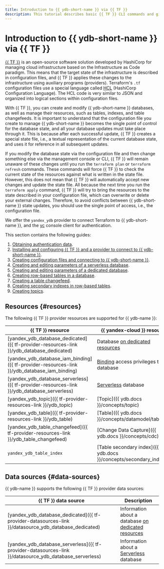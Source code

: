 ```yaml
---
title: Introduction to {{ ydb-short-name }} via {{ TF }}
description: This tutorial describes basic {{ TF }} CLI commands and gives the list of guides on how to use {{ ydb-short-name }} via {{ TF }}.
---
```


# Introduction to {{ ydb-short-name }} via {{ TF }}

[{{ TF }}](https://www.terraform.io) is an open-source software solution developed by HashiCorp for managing cloud infrastructure based on the Infrastructure as Code paradigm. This means that the target state of the infrastructure is described in configuration files, and {{ TF }} applies these changes to the infrastructure using auxiliary programs (providers). Terraform's `.tf` configuration files use a special language called [HCL](https://developer.hashicorp.com/terraform/language/syntax) (HashiCorp Configuration Language). The HCL code is very similar to JSON and organized into logical sections within configuration files.

With {{ TF }}, you can create and modify {{ ydb-short-name }} databases, as well as manage their resources, such as tables, indexes, and table changefeeds. It is important to understand that the configuration file you create to manage {{ ydb-short-name }} becomes the single point of control for the database state, and all your database updates must take place through it. This is because after each successful update, {{ TF }} creates a special state file, i.e., a textual representation of the current database state, and uses it for reference in all subsequent updates.

If you modify the database state via the configuration file and then change something else via the management console or CLI, {{ TF }} will remain unaware of these changes until you run the `terraform plan` or `terraform refresh` commands. These commands will force {{ TF }} to check the current state of the resources against what is written in the state file. However, this does not mean that {{ TF }} will automatically accept new changes and update the state file. All because the next time you run the `terraform apply` command, {{ TF }} will try to bring the resources to the state described in your configuration file, which can overwrite or delete your external changes. Therefore, to avoid conflicts between {{ ydb-short-name }} state updates, you should use the single point of access, i.e., the configuration file.

We offer the `yandex_ydb` provider to connect Terraform to {{ ydb-short-name }}, and the [yc](../../cli/quickstart.md) console client for authentication.

This section contains the following guides:
1. [Obtaining authentication data](credentials.md).
1. [Installing and configuring {{ TF }} and a provider to connect to {{ ydb-short-name }}](install.md).
1. [Creating configuration files and connecting to {{ ydb-short-name }}](configure.md).
1. [Creating and editing parameters of a serverless database](serverless-database.md).
1. [Creating and editing parameters of a dedicated database](dedicated-database.md).
1. [Creating row-based tables in a database](row-tables.md).
1. [Creating a table changefeed](cdc.md).
1. [Creating secondary indexes in row-based tables](row-tables-secondary-index.md).
1. [Creating topics](topic.md).

## Resources {#resources}

The following {{ TF }} provider resources are supported for {{ ydb-name }}:

| **{{ TF }} resource** | **{{ yandex-cloud }} resource** |
| --- | --- |
| [yandex_ydb_database_dedicated]({{ tf-provider-resources-link }}/ydb_database_dedicated) | Database [on dedicated resources](../concepts/resources.md#resource-presets) |
| [yandex_ydb_database_iam_binding]({{ tf-provider-resources-link }}/ydb_database_iam_binding) | [Binding](../../iam/concepts/access-control/index.md#access-bindings) access privileges to a database |
| [yandex_ydb_database_serverless]({{ tf-provider-resources-link }}/ydb_database_serverless) | [Serverless](../concepts/resources.md#serverless) database |
| [yandex_ydb_topic]({{ tf-provider-resources-link }}/ydb_topic) | [Topic]({{ ydb.docs }}/concepts/topic) |
| [yandex_ydb_table]({{ tf-provider-resources-link }}/ydb_table) | [Table]({{ ydb.docs }}/concepts/datamodel/table) |
| [yandex_ydb_table_changefeed]({{ tf-provider-resources-link }}/ydb_table_changefeed) | [Change Data Capture]({{ ydb.docs }}/concepts/cdc) |
| `yandex_ydb_table_index` | [Table secondary index]({{ ydb.docs }}/concepts/secondary_indexes) |

## Data sources {#data-sources}

{{ ydb-name }} supports the following {{ TF }} provider data sources:

| **{{ TF }} data source** | **Description** |
| --- | --- |
| [yandex_ydb_database_dedicated]({{ tf-provider-datasources-link }}/datasource_ydb_database_dedicated) | Information about a database [on dedicated resources](../concepts/resources.md#resource-presets) |
| [yandex_ydb_database_serverless]({{ tf-provider-datasources-link }}/datasource_ydb_database_serverless) | Information about a [Serverless](../concepts/resources.md#serverless) database |
